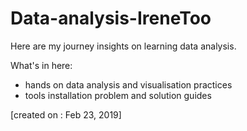 # Data-analysis-IreneToo

Here are my journey insights on learning data analysis.

What's in here:

- hands on data analysis and visualisation practices
- tools installation problem and solution guides

[created on : Feb 23, 2019]
